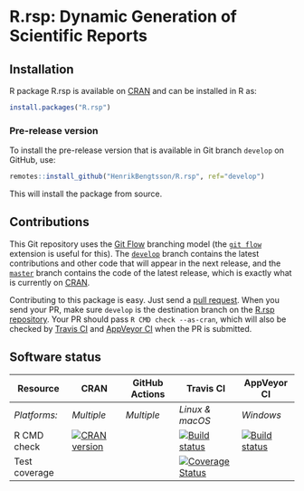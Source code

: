 # R.rsp: Dynamic Generation of Scientific Reports


## Installation
R package R.rsp is available on [CRAN](https://cran.r-project.org/package=R.rsp) and can be installed in R as:
```r
install.packages("R.rsp")
```

### Pre-release version

To install the pre-release version that is available in Git branch `develop` on GitHub, use:
```r
remotes::install_github("HenrikBengtsson/R.rsp", ref="develop")
```
This will install the package from source.  



## Contributions

This Git repository uses the [Git Flow](http://nvie.com/posts/a-successful-git-branching-model/) branching model (the [`git flow`](https://github.com/petervanderdoes/gitflow-avh) extension is useful for this).  The [`develop`](https://github.com/HenrikBengtsson/R.rsp/tree/develop) branch contains the latest contributions and other code that will appear in the next release, and the [`master`](https://github.com/HenrikBengtsson/R.rsp) branch contains the code of the latest release, which is exactly what is currently on [CRAN](https://cran.r-project.org/package=R.rsp).

Contributing to this package is easy.  Just send a [pull request](https://help.github.com/articles/using-pull-requests/).  When you send your PR, make sure `develop` is the destination branch on the [R.rsp repository](https://github.com/HenrikBengtsson/R.rsp).  Your PR should pass `R CMD check --as-cran`, which will also be checked by <a href="https://travis-ci.org/HenrikBengtsson/R.rsp">Travis CI</a> and <a href="https://ci.appveyor.com/project/HenrikBengtsson/r-rsp">AppVeyor CI</a> when the PR is submitted.


## Software status

| Resource      | CRAN        | GitHub Actions      | Travis CI       | AppVeyor CI      |
| ------------- | ------------------- | ------------------- | --------------- | ---------------- |
| _Platforms:_  | _Multiple_          | _Multiple_          | _Linux & macOS_ | _Windows_        |
| R CMD check   | <a href="https://cran.r-project.org/web/checks/check_results_R.rsp.html"><img border="0" src="http://www.r-pkg.org/badges/version/R.rsp" alt="CRAN version"></a> |        | <a href="https://travis-ci.org/HenrikBengtsson/R.rsp"><img src="https://travis-ci.org/HenrikBengtsson/R.rsp.svg" alt="Build status"></a>   | <a href="https://ci.appveyor.com/project/HenrikBengtsson/r-rsp"><img src="https://ci.appveyor.com/api/projects/status/github/HenrikBengtsson/R.rsp?svg=true" alt="Build status"></a> |
| Test coverage |                     |                     | <a href="https://codecov.io/gh/HenrikBengtsson/R.rsp"><img src="https://codecov.io/gh/HenrikBengtsson/R.rsp/branch/develop/graph/badge.svg" alt="Coverage Status"/></a>     |                  |
